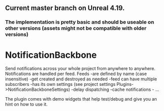 ## Current master branch on Unreal 4.19.
### The implementation is pretty basic and should be useable on other versions (assets might not be compatible with older versions)

# NotificationBackbone
  Send notifications across your whole project from anywhere to anywhere.
  Notifications are handled per feed.
  Feeds 
    -are defined by name (case insensitive)
    -get created and destroyed as needed
    -feed can have multiple subscribers
    -has its own settings (see project settings Plugins->NotificationBackboneSettings)
      -delay dispatching
      -cache notifications
      - ...
 
  The plugin comes with demo widgets that help test/debug and give you an hint on how to use it.
